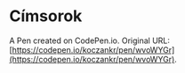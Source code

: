 # Címsorok 

A Pen created on CodePen.io. Original URL: [https://codepen.io/koczankr/pen/wvoWYGr](https://codepen.io/koczankr/pen/wvoWYGr).


